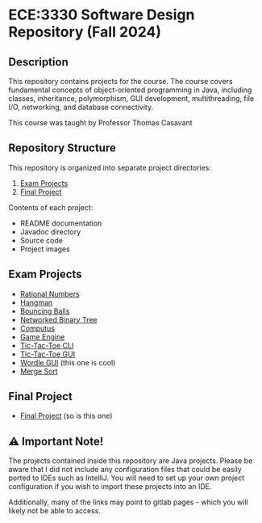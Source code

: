 # ECE:3330 Software Design Repository (Fall 2024)

## Description

This repository contains projects for the course. The course covers fundamental concepts of object-oriented programming in Java, including classes, inheritance, polymorphism, GUI development, multithreading, file I/O, networking, and database connectivity.

This course was taught by Professor Thomas Casavant

## Repository Structure

This repository is organized into separate project directories:

1. [Exam Projects](./exam_projects/)
2. [Final Project](./final_project/README.md)

Contents of each project:
- README documentation
- Javadoc directory
- Source code
- Project images 

## Exam Projects

- [Rational Numbers](rational_numbers/README.md)
- [Hangman](hangman/README.md)
- [Bouncing Balls](bouncing_balls/README.md)
- [Networked Binary Tree](networked_binary_tree/README.md)
- [Computus](computus/README.md)
- [Game Engine](game_engine/README.md)
- [Tic-Tac-Toe CLI](tic_tac_toe_cli/README.md)
- [Tic-Tac-Toe GUI](tic_tac_toe_gui/README.md)
- [Wordle GUI](wordle_gui/README.md) (this one is cool)
- [Merge Sort](merge_sort/README.md)

## Final Project

- [Final Project](final_project/README.md) (so is this one)

## ⚠️ Important Note!

The projects contained inside this repository are Java projects. Please be aware that I did not include any configuration files that could be easily ported to IDEs such as IntelliJ. You will need to set up your own project configuration if you wish to import these projects into an IDE.
 
Additionally, many of the links may point to gitlab pages - which you will likely not be able to access.

